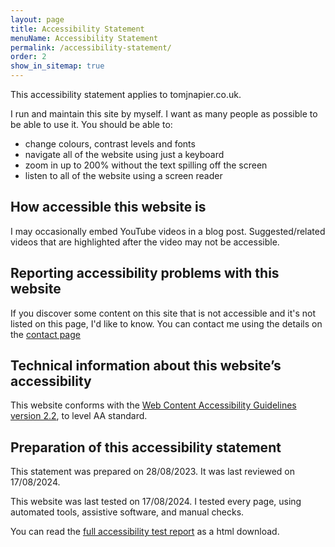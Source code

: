 ```yaml
---
layout: page
title: Accessibility Statement
menuName: Accessibility Statement
permalink: /accessibility-statement/
order: 2
show_in_sitemap: true
---
```


This accessibility statement applies to tomjnapier.co.uk.

I run and maintain this site by myself. I want as many people as possible to be able to use it. You should be able to:
- change colours, contrast levels and fonts 
- navigate all of the website using just a keyboard
- zoom in up to 200% without the text spilling off the screen
- listen to all of the website using a screen reader

## How accessible this website is

I may occasionally embed YouTube videos in a blog post. Suggested/related videos that are highlighted after the video may not be accessible.

## Reporting accessibility problems with this website

If you discover some content on this site that is not accessible and it's not listed on this page, I'd like to know. You can contact me using the details on the [contact page](/contact)

## Technical information about this website’s accessibility

This website conforms with the [Web Content Accessibility Guidelines version 2.2](https://w3.org/tr/wcag22), to level AA standard.

## Preparation of this accessibility statement

This statement was prepared on 28/08/2023. It was last reviewed on 17/08/2024.

This website was last tested on 17/08/2024. I tested every page, using automated tools, assistive software, and manual checks.

You can read the [full accessibility test report](/assets/files/tom-j-napier-blog-accessibility-audit-report.html) as a html download.